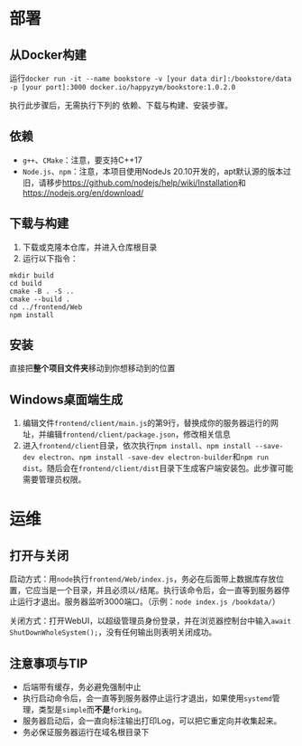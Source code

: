 # 部署
## 从Docker构建
运行`docker run -it --name bookstore -v [your data dir]:/bookstore/data -p [your port]:3000 docker.io/happyzym/bookstore:1.0.2.0`

执行此步骤后，无需执行下列的 依赖、下载与构建、安装步骤。
## 依赖
- `g++`、`CMake`：注意，要支持C++17
- `Node.js`、`npm`：注意，本项目使用NodeJs 20.10开发的，apt默认源的版本过旧，请移步<https://github.com/nodejs/help/wiki/Installation>和<https://nodejs.org/en/download/>

## 下载与构建
1. 下载或克隆本仓库，并进入仓库根目录
2. 运行以下指令：
```
mkdir build
cd build
cmake -B . -S ..
cmake --build .
cd ../frontend/Web
npm install
```

## 安装
直接把**整个项目文件夹**移动到你想移动到的位置

## Windows桌面端生成
1. 编辑文件`frontend/client/main.js`的第9行，替换成你的服务器运行的网址，并编辑`frontend/client/package.json`，修改相关信息
2. 进入`frontend/client`目录，依次执行`npm install`、`npm install --save-dev electron`、`npm install -save-dev electron-builder`和`npm run dist`。随后会在`frontend/client/dist`目录下生成客户端安装包。此步骤可能需要管理员权限。

# 运维
## 打开与关闭
启动方式：用`node`执行`frontend/Web/index.js`，务必在后面带上数据库存放位置，它应当是一个目录，并且必须以`/`结尾。执行该命令后，会一直等到服务器停止运行才退出。服务器监听3000端口。（示例：`node index.js /bookdata/`）

关闭方式：打开WebUI，以超级管理员身份登录，并在浏览器控制台中输入`await ShutDownWholeSystem();`，没有任何输出则表明关闭成功。

## 注意事项与TIP
- 后端带有缓存，务必避免强制中止
- 执行启动命令后，会一直等到服务器停止运行才退出，如果使用`systemd`管理，类型是`simple`而**不是**`forking`。
- 服务器启动后，会一直向标注输出打印Log，可以把它重定向并收集起来。
- 务必保证服务器运行在域名根目录下